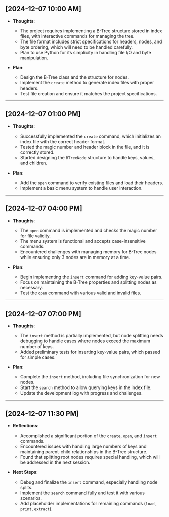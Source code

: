 ## [2024-12-07 10:00 AM]
- **Thoughts**:
  - The project requires implementing a B-Tree structure stored in index files, with interactive commands for managing the tree.
  - The file format includes strict specifications for headers, nodes, and byte ordering, which will need to be handled carefully.
  - Plan to use Python for its simplicity in handling file I/O and byte manipulation.

- **Plan**:
  - Design the B-Tree class and the structure for nodes.
  - Implement the `create` method to generate index files with proper headers.
  - Test file creation and ensure it matches the project specifications.

---

## [2024-12-07 01:00 PM]
- **Thoughts**:
  - Successfully implemented the `create` command, which initializes an index file with the correct header format.
  - Tested the magic number and header block in the file, and it is correctly stored.
  - Started designing the `BTreeNode` structure to handle keys, values, and children.

- **Plan**:
  - Add the `open` command to verify existing files and load their headers.
  - Implement a basic menu system to handle user interaction.

---

## [2024-12-07 04:00 PM]
- **Thoughts**:
  - The `open` command is implemented and checks the magic number for file validity.
  - The menu system is functional and accepts case-insensitive commands.
  - Encountered challenges with managing memory for B-Tree nodes while ensuring only 3 nodes are in memory at a time.

- **Plan**:
  - Begin implementing the `insert` command for adding key-value pairs.
  - Focus on maintaining the B-Tree properties and splitting nodes as necessary.
  - Test the `open` command with various valid and invalid files.

---

## [2024-12-07 07:00 PM]
- **Thoughts**:
  - The `insert` method is partially implemented, but node splitting needs debugging to handle cases where nodes exceed the maximum number of keys.
  - Added preliminary tests for inserting key-value pairs, which passed for simple cases.

- **Plan**:
  - Complete the `insert` method, including file synchronization for new nodes.
  - Start the `search` method to allow querying keys in the index file.
  - Update the development log with progress and challenges.

---

## [2024-12-07 11:30 PM]
- **Reflections**:
  - Accomplished a significant portion of the `create`, `open`, and `insert` commands.
  - Encountered issues with handling large numbers of keys and maintaining parent-child relationships in the B-Tree structure.
  - Found that splitting root nodes requires special handling, which will be addressed in the next session.

- **Next Steps**:
  - Debug and finalize the `insert` command, especially handling node splits.
  - Implement the `search` command fully and test it with various scenarios.
  - Add placeholder implementations for remaining commands (`load`, `print`, `extract`).
